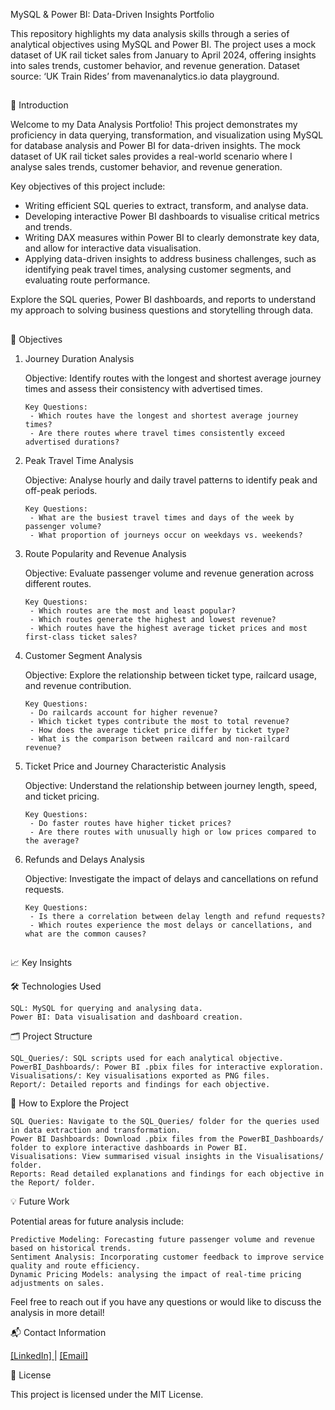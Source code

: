 MySQL & Power BI: Data-Driven Insights Portfolio

This repository highlights my data analysis skills through a series of analytical objectives using MySQL and Power BI. The project uses a mock dataset of UK rail ticket sales from January to April 2024, offering insights into sales trends, customer behavior, and revenue generation. Dataset source: ‘UK Train Rides’ from mavenanalytics.io data playground.

##

📘 Introduction

Welcome to my Data Analysis Portfolio! This project demonstrates my proficiency in data querying, transformation, and visualization using MySQL for database analysis and Power BI for data-driven insights. The mock dataset of UK rail ticket sales provides a real-world scenario where I analyse sales trends, customer behavior, and revenue generation.

Key objectives of this project include:

   - Writing efficient SQL queries to extract, transform, and analyse data.
   - Developing interactive Power BI dashboards to visualise critical metrics and trends.
   - Writing DAX measures within Power BI to clearly demonstrate key data, and allow for interactive data visualisation.
   - Applying data-driven insights to address business challenges, such as identifying peak travel times, analysing customer segments, and evaluating route performance.

Explore the SQL queries, Power BI dashboards, and reports to understand my approach to solving business questions and storytelling through data.

##
🎯 Objectives
1. Journey Duration Analysis

   Objective: Identify routes with the longest and shortest average journey times and assess their consistency with advertised times.

       Key Questions:
        - Which routes have the longest and shortest average journey times?
        - Are there routes where travel times consistently exceed advertised durations?

2. Peak Travel Time Analysis

   Objective: Analyse hourly and daily travel patterns to identify peak and off-peak periods.

       Key Questions:
        - What are the busiest travel times and days of the week by passenger volume?
        - What proportion of journeys occur on weekdays vs. weekends?

3. Route Popularity and Revenue Analysis

   Objective: Evaluate passenger volume and revenue generation across different routes.

       Key Questions:
        - Which routes are the most and least popular?
        - Which routes generate the highest and lowest revenue?
        - Which routes have the highest average ticket prices and most first-class ticket sales?

4. Customer Segment Analysis

   Objective: Explore the relationship between ticket type, railcard usage, and revenue contribution.

       Key Questions:
        - Do railcards account for higher revenue?
        - Which ticket types contribute the most to total revenue?
        - How does the average ticket price differ by ticket type?
        - What is the comparison between railcard and non-railcard revenue?

5. Ticket Price and Journey Characteristic Analysis

   Objective: Understand the relationship between journey length, speed, and ticket pricing.

       Key Questions:
        - Do faster routes have higher ticket prices?
        - Are there routes with unusually high or low prices compared to the average?

6. Refunds and Delays Analysis

   Objective: Investigate the impact of delays and cancellations on refund requests.

       Key Questions:
        - Is there a correlation between delay length and refund requests?
        - Which routes experience the most delays or cancellations, and what are the common causes?

##

📈 Key Insights

    


🛠️ Technologies Used

    SQL: MySQL for querying and analysing data.
    Power BI: Data visualisation and dashboard creation.

🗂️ Project Structure

    SQL_Queries/: SQL scripts used for each analytical objective.
    PowerBI_Dashboards/: Power BI .pbix files for interactive exploration.
    Visualisations/: Key visualisations exported as PNG files.
    Report/: Detailed reports and findings for each objective.

🚀 How to Explore the Project

    SQL Queries: Navigate to the SQL_Queries/ folder for the queries used in data extraction and transformation.
    Power BI Dashboards: Download .pbix files from the PowerBI_Dashboards/ folder to explore interactive dashboards in Power BI.
    Visualisations: View summarised visual insights in the Visualisations/ folder.
    Reports: Read detailed explanations and findings for each objective in the Report/ folder.

💡 Future Work

Potential areas for future analysis include:

    Predictive Modeling: Forecasting future passenger volume and revenue based on historical trends.
    Sentiment Analysis: Incorporating customer feedback to improve service quality and route efficiency.
    Dynamic Pricing Models: analysing the impact of real-time pricing adjustments on sales.

Feel free to reach out if you have any questions or would like to discuss the analysis in more detail!

📬 Contact Information

[[LinkedIn] ](https://www.linkedin.com/in/tom-r-029088289)| [[Email]](mailto:tomredfern24@gmail.com)


📝 License

This project is licensed under the MIT License.
